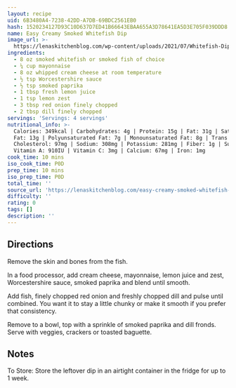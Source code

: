 ```yaml
---
layout: recipe
uid: 6B3480A4-7238-42DD-A7DB-69BDC2561EB0
hash: 1520234127D93C10D637D7ED41B66643EBAA655A3D78641EA5D3E705F039DDD8
name: Easy Creamy Smoked Whitefish Dip
image_url: >-
  https://lenaskitchenblog.com/wp-content/uploads/2021/07/Whitefish-Dip-7-500x750.jpg
ingredients:
  - 8 oz smoked whitefish or smoked fish of choice
  - ¼ cup mayonnaise
  - 8 oz whipped cream cheese at room temperature
  - ½ tsp Worcestershire sauce
  - ½ tsp smoked paprika
  - 1 tbsp fresh lemon juice
  - 1 tsp lemon zest
  - 3 tbsp red onion finely chopped
  - 2 tbsp dill finely chopped
servings: 'Servings: 4 servings'
nutritional_info: >-
  Calories: 349kcal | Carbohydrates: 4g | Protein: 15g | Fat: 31g | Saturated
  Fat: 13g | Polyunsaturated Fat: 7g | Monounsaturated Fat: 8g | Trans Fat: 1g |
  Cholesterol: 97mg | Sodium: 308mg | Potassium: 281mg | Fiber: 1g | Sugar: 3g |
  Vitamin A: 910IU | Vitamin C: 3mg | Calcium: 67mg | Iron: 1mg
cook_time: 10 mins
iso_cook_time: P0D
prep_time: 10 mins
iso_prep_time: P0D
total_time: ''
source_url: 'https://lenaskitchenblog.com/easy-creamy-smoked-whitefish-dip/'
difficulty: ''
rating: 0
tags: []
description: ''
---
```

## Directions

Remove the skin and bones from the fish.

In a food processor, add cream cheese, mayonnaise, lemon juice and zest, Worcestershire sauce, smoked paprika and blend until smooth.

Add fish, finely chopped red onion and freshly chopped dill and pulse until combined. You want it to stay a little chunky or make it smooth if you prefer that consistency.

Remove to a bowl, top with a sprinkle of smoked paprika and dill fronds. Serve with veggies, crackers or toasted baguette.
## Notes

To Store: Store the leftover dip in an airtight container in the fridge for up to 1 week.
